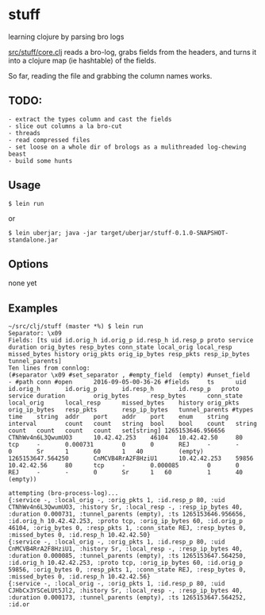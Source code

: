 # stuff

learning clojure by parsing bro logs

[src/stuff/core.clj](src/stuff/core.clj) reads a bro-log, grabs fields from the headers, and turns it into a clojure map (ie hashtable) of the fields.

So far, reading the file and grabbing the column names works.

## TODO:

    - extract the types column and cast the fields
    - slice out columns a la bro-cut
    - threads
    - read compressed files
    - set loose on a whole dir of brologs as a mulithreaded log-chewing beast
    - build some hunts

## Usage

    $ lein run

or 

    $ lein uberjar; java -jar target/uberjar/stuff-0.1.0-SNAPSHOT-standalone.jar

## Options

none yet

## Examples

```
~/src/clj/stuff (master *%) $ lein run
Separator: \x09
Fields: [ts uid id.orig_h id.orig_p id.resp_h id.resp_p proto service duration orig_bytes resp_bytes conn_state local_orig local_resp missed_bytes history orig_pkts orig_ip_bytes resp_pkts resp_ip_bytes tunnel_parents]
Ten lines from connlog:
(#separator \x09 #set_separator	, #empty_field 	(empty) #unset_field   	- #path	conn #open     	2016-09-05-00-36-26 #fields    	ts     	uid    	id.orig_h      	id.orig_p      	id.resp_h      	id.resp_p	proto   	service	duration       	orig_bytes     	resp_bytes     	conn_state     	local_orig     	local_resp     	missed_bytes   	history	orig_pkts      	orig_ip_bytes  	resp_pkts      	resp_ip_bytes  	tunnel_parents #types     	time   	string 	addr   	port   	addr   	port   	enum   	string 	interval       	count  	count  	string 	bool   	bool   	count  	string 	count  	count  	count  	count  	set[string] 1265153646.956656     	CTNhWv4n6L3QwumUO3     	10.42.42.253   	46104  	10.42.42.50    	80     	tcp    	-      	0.000731       	0      	0      	REJ    	-      	-      	0      	Sr     	1      	60     	1	40      	(empty) 1265153647.564250      	CnMCVB4RrA2F8HziU1     	10.42.42.253   	59856  	10.42.42.56    	80     	tcp    	-      	0.000085       	0      	0      	REJ    	-      	-      	0      	Sr     	1	60      	1      	40     	(empty))

attempting (bro-process-log)...
{:service -, :local_orig -, :orig_pkts 1, :id.resp_p 80, :uid CTNhWv4n6L3QwumUO3, :history Sr, :local_resp -, :resp_ip_bytes 40, :duration 0.000731, :tunnel_parents (empty), :ts 1265153646.956656, :id.orig_h 10.42.42.253, :proto tcp, :orig_ip_bytes 60, :id.orig_p 46104, :orig_bytes 0, :resp_pkts 1, :conn_state REJ, :resp_bytes 0, :missed_bytes 0, :id.resp_h 10.42.42.50}
{:service -, :local_orig -, :orig_pkts 1, :id.resp_p 80, :uid CnMCVB4RrA2F8HziU1, :history Sr, :local_resp -, :resp_ip_bytes 40, :duration 0.000085, :tunnel_parents (empty), :ts 1265153647.564250, :id.orig_h 10.42.42.253, :proto tcp, :orig_ip_bytes 60, :id.orig_p 59856, :orig_bytes 0, :resp_pkts 1, :conn_state REJ, :resp_bytes 0, :missed_bytes 0, :id.resp_h 10.42.42.56}
{:service -, :local_orig -, :orig_pkts 1, :id.resp_p 80, :uid CJHbCx3YSCeLUt5Jl2, :history Sr, :local_resp -, :resp_ip_bytes 40, :duration 0.000173, :tunnel_parents (empty), :ts 1265153647.564252, :id.or
```

